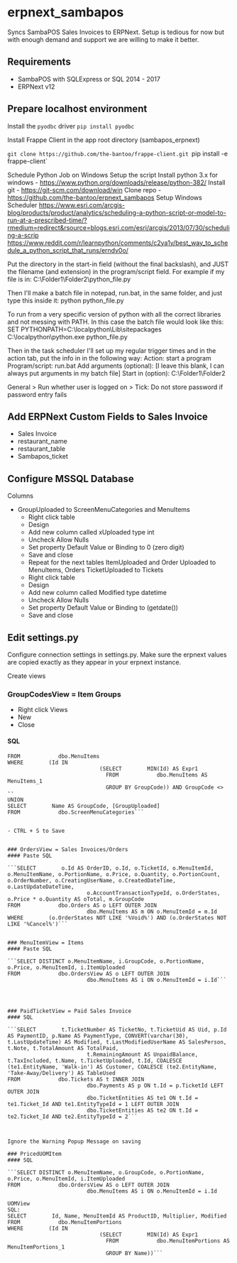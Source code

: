# erpnext_sambapos 
Syncs SambaPOS Sales Invoices to ERPNext. Setup is tedious for now but with enough demand and support we are willing to make it better.

## Requirements
- SambaPOS with SQLExpress or SQL 2014 - 2017
- ERPNext v12

## Prepare localhost environment
Install the `pyodbc` driver
`pip install pyodbc`

Install Frappe Client in the app root directory (sambapos_erpnext)

`git clone https://github.com/the-bantoo/frappe-client.git
`pip install -e frappe-client`

Schedule Python Job on Windows
Setup the script
Install python 3.x for windows - https://www.python.org/downloads/release/python-382/
Install git - https://git-scm.com/download/win
Clone repo - https://github.com/the-bantoo/erpnext_sambapos 
Setup Windows Scheduler 
https://www.esri.com/arcgis-blog/products/product/analytics/scheduling-a-python-script-or-model-to-run-at-a-prescribed-time/?rmedium=redirect&rsource=blogs.esri.com/esri/arcgis/2013/07/30/scheduling-a-scrip
https://www.reddit.com/r/learnpython/comments/c2ya1y/best_way_to_schedule_a_python_script_that_runs/erndv0o/

Put the directory in the start-in field (without the final backslash), and JUST the filename (and extension) in the program/script field.
For example if my file is in:
C:\Folder1\Folder2\python_file.py

Then I'll make a batch file in notepad, run.bat, in the same folder, and just type this inside it:
python python_file.py

To run from a very specific version of python with all the correct libraries and not messing with PATH. In this case the batch file would look like this:
SET PYTHONPATH=C:\localpython\Lib\sitepackages
C:\localpython\python.exe python_file.py


Then in the task scheduler I'll set up my regular trigger times and in the action tab, put the info in in the following way:
Action: start a program
Program/script: run.bat
Add arguments (optional): [I leave this blank, I can always put arguments in my batch file]
Start in (option): C:\Folder1\Folder2

General > Run whether user is logged on > Tick: Do not store password if password entry fails

## Add ERPNext Custom Fields to Sales Invoice
- Sales Invoice
- restaurant_name
- restaurant_table
- Sambapos_ticket

## Configure MSSQL Database
Columns 
- GroupUploaded to ScreenMenuCategories and MenuItems
  - Right click table
  - Design
  - Add new column called xUploaded type int
  - Uncheck Allow Nulls
  - Set property Default Value or Binding to 0 (zero digit) 
  - Save and close
  - Repeat for the next tables
ItemUploaded and Order Uploaded to MenuItems, Orders
TicketUploaded to Tickets
  - Right click table
  - Design
  - Add new column called Modified type datetime
  - Uncheck Allow Nulls
  - Set property Default Value or Binding to (getdate())
  - Save and close

## Edit settings.py
Configure connection settings in settings.py. Make sure the erpnext values are copied exactly as they appear in your erpnext instance. 
	
Create views
### GroupCodesView = Item Groups
- Right click Views
- New
- Close
#### SQL

```SELECT        GroupCode, GroupUploaded
FROM            dbo.MenuItems
WHERE        (Id IN
                             (SELECT        MIN(Id) AS Expr1
                               FROM            dbo.MenuItems AS MenuItems_1
                               GROUP BY GroupCode)) AND GroupCode <> ''
UNION
SELECT        Name AS GroupCode, [GroupUploaded]
FROM            dbo.ScreenMenuCategories```


- CTRL + S to Save


### OrdersView = Sales Invoices/Orders
#### Paste SQL
		
```SELECT        o.Id AS OrderID, o.Id, o.TicketId, o.MenuItemId, o.MenuItemName, o.PortionName, o.Price, o.Quantity, o.PortionCount, o.OrderNumber, o.CreatingUserName, o.CreatedDateTime, o.LastUpdateDateTime, 
                         o.AccountTransactionTypeId, o.OrderStates, o.Price * o.Quantity AS oTotal, m.GroupCode
FROM            dbo.Orders AS o LEFT OUTER JOIN
                         dbo.MenuItems AS m ON o.MenuItemId = m.Id
WHERE        (o.OrderStates NOT LIKE '%Void%') AND (o.OrderStates NOT LIKE '%Cancel%')```


### MenuItemView = Items
#### Paste SQL 

```SELECT DISTINCT o.MenuItemName, i.GroupCode, o.PortionName, o.Price, o.MenuItemId, i.ItemUploaded
FROM            dbo.OrdersView AS o LEFT OUTER JOIN
                         dbo.MenuItems AS i ON o.MenuItemId = i.Id```




### PaidTicketView = Paid Sales Invoice
#### SQL

```SELECT        t.TicketNumber AS TicketNo, t.TicketUid AS Uid, p.Id AS PaymentID, p.Name AS PaymentType, CONVERT(varchar(30), t.LastUpdateTime) AS Modified, t.LastModifiedUserName AS SalesPerson, t.Note, t.TotalAmount AS TotalPaid, 
                         t.RemainingAmount AS UnpaidBalance, t.TaxIncluded, t.Name, t.TicketUploaded, t.Id, COALESCE (te1.EntityName, 'Walk-in') AS Customer, COALESCE (te2.EntityName, 'Take-Away/Delivery') AS TableUsed
FROM            dbo.Tickets AS t INNER JOIN
                         dbo.Payments AS p ON t.Id = p.TicketId LEFT OUTER JOIN
                         dbo.TicketEntities AS te1 ON t.Id = te1.Ticket_Id AND te1.EntityTypeId = 1 LEFT OUTER JOIN
                         dbo.TicketEntities AS te2 ON t.Id = te2.Ticket_Id AND te2.EntityTypeId = 2```



Ignore the Warning Popup Message on saving

### PricedUOMItem
#### SQL

```SELECT DISTINCT o.MenuItemName, o.GroupCode, o.PortionName, o.Price, o.MenuItemId, i.ItemUploaded
FROM            dbo.OrdersView AS o LEFT OUTER JOIN
                         dbo.MenuItems AS i ON o.MenuItemId = i.Id

UOMView
SQL:
SELECT        Id, Name, MenuItemId AS ProductID, Multiplier, Modified
FROM            dbo.MenuItemPortions
WHERE        (Id IN
                             (SELECT        MIN(Id) AS Expr1
                               FROM            dbo.MenuItemPortions AS MenuItemPortions_1
                               GROUP BY Name))```
